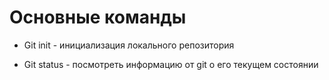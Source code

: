# Основные команды 

- Git init - инициализация локального репозитория

- Git status - посмотреть информацию от git о его текущем состоянии 